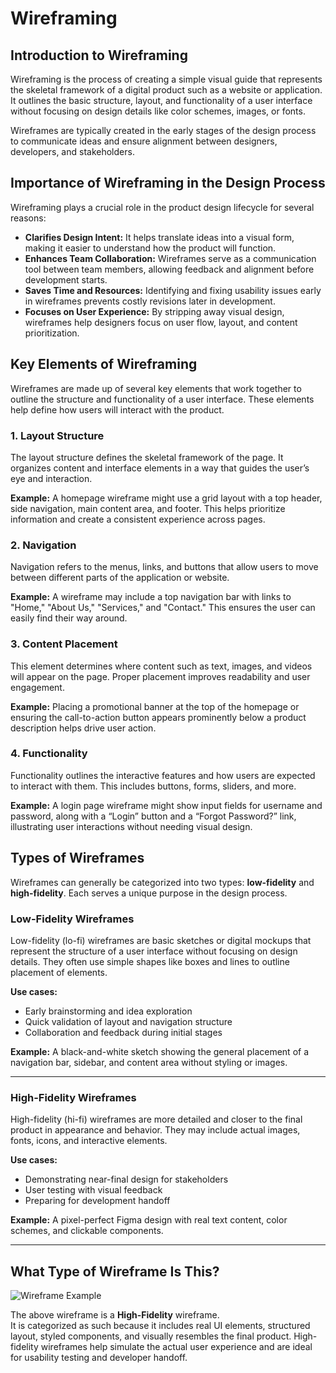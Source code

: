 # Wireframing

## Introduction to Wireframing

Wireframing is the process of creating a simple visual guide that represents the skeletal framework of a digital product such as a website or application. It outlines the basic structure, layout, and functionality of a user interface without focusing on design details like color schemes, images, or fonts.

Wireframes are typically created in the early stages of the design process to communicate ideas and ensure alignment between designers, developers, and stakeholders.

## Importance of Wireframing in the Design Process

Wireframing plays a crucial role in the product design lifecycle for several reasons:

- **Clarifies Design Intent:** It helps translate ideas into a visual form, making it easier to understand how the product will function.
- **Enhances Team Collaboration:** Wireframes serve as a communication tool between team members, allowing feedback and alignment before development starts.
- **Saves Time and Resources:** Identifying and fixing usability issues early in wireframes prevents costly revisions later in development.
- **Focuses on User Experience:** By stripping away visual design, wireframes help designers focus on user flow, layout, and content prioritization.

## Key Elements of Wireframing

Wireframes are made up of several key elements that work together to outline the structure and functionality of a user interface. These elements help define how users will interact with the product.

### 1. Layout Structure
The layout structure defines the skeletal framework of the page. It organizes content and interface elements in a way that guides the user’s eye and interaction.

**Example:** A homepage wireframe might use a grid layout with a top header, side navigation, main content area, and footer. This helps prioritize information and create a consistent experience across pages.

### 2. Navigation
Navigation refers to the menus, links, and buttons that allow users to move between different parts of the application or website.

**Example:** A wireframe may include a top navigation bar with links to "Home," "About Us," "Services," and "Contact." This ensures the user can easily find their way around.

### 3. Content Placement
This element determines where content such as text, images, and videos will appear on the page. Proper placement improves readability and user engagement.

**Example:** Placing a promotional banner at the top of the homepage or ensuring the call-to-action button appears prominently below a product description helps drive user action.

### 4. Functionality
Functionality outlines the interactive features and how users are expected to interact with them. This includes buttons, forms, sliders, and more.

**Example:** A login page wireframe might show input fields for username and password, along with a “Login” button and a “Forgot Password?” link, illustrating user interactions without needing visual design.

## Types of Wireframes

Wireframes can generally be categorized into two types: **low-fidelity** and **high-fidelity**. Each serves a unique purpose in the design process.

### Low-Fidelity Wireframes

Low-fidelity (lo-fi) wireframes are basic sketches or digital mockups that represent the structure of a user interface without focusing on design details. They often use simple shapes like boxes and lines to outline placement of elements.

**Use cases:**
- Early brainstorming and idea exploration
- Quick validation of layout and navigation structure
- Collaboration and feedback during initial stages

**Example:**
A black-and-white sketch showing the general placement of a navigation bar, sidebar, and content area without styling or images.

---

### High-Fidelity Wireframes

High-fidelity (hi-fi) wireframes are more detailed and closer to the final product in appearance and behavior. They may include actual images, fonts, icons, and interactive elements.

**Use cases:**
- Demonstrating near-final design for stakeholders
- User testing with visual feedback
- Preparing for development handoff

**Example:**
A pixel-perfect Figma design with real text content, color schemes, and clickable components.

---

## What Type of Wireframe Is This?

![Wireframe Example](https://www.figma.com/design/E2BRqdPcKkrnX6hLGPto8Z/Project-Airbnb?node-id=1-2&p=f&t=XR5og5kMKM3Tdt7L-0)

The above wireframe is a **High-Fidelity** wireframe.  
It is categorized as such because it includes real UI elements, structured layout, styled components, and visually resembles the final product. High-fidelity wireframes help simulate the actual user experience and are ideal for usability testing and developer handoff.
